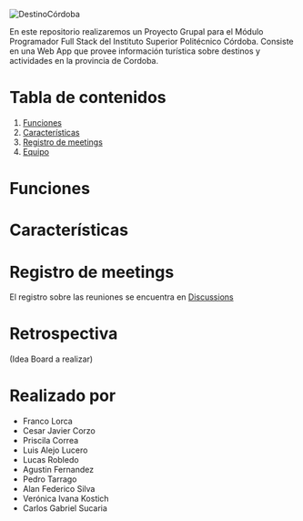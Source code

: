 ![DestinoCórdoba](https://user-images.githubusercontent.com/66887467/192067295-74af5a0b-dd7b-4016-a2da-b00295895b3f.png)

En este repositorio realizaremos un Proyecto Grupal para el Módulo Programador Full Stack del Instituto Superior Politécnico Córdoba. Consiste en una Web App que provee información turística sobre destinos y actividades en la provincia de Cordoba.

# Tabla de contenidos
1. [Funciones](#funciones)
2. [Características](#características)
3. [Registro de meetings](#registro-de-meetings)
4. [Equipo](#realizado-por)


# Funciones


# Características

# Registro de meetings

El registro sobre las reuniones se encuentra en [Discussions](https://github.com/FrancoGL/ISPC-FullStack/discussions)

# Retrospectiva
(Idea Board a realizar)

# Realizado por
* Franco Lorca
* Cesar Javier Corzo
* Priscila Correa
* Luis Alejo Lucero
* Lucas Robledo
* Agustin Fernandez
* Pedro Tarrago
* Alan Federico Silva
* Verónica Ivana Kostich
* Carlos Gabriel Sucaria
